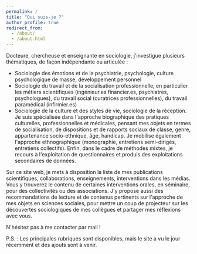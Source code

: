 ```yaml
---
permalink: /
title: "Qui suis-je ?"
author_profile: true
redirect_from: 
  - /about/
  - /about.html
---
```


Docteure, chercheuse et enseignante en sociologie, j'investigue plusieurs thématiques, de façon indépendante ou articulée :
- Sociologie des émotions et de la psychiatrie, psychologie, culture psychologique de masse, développement personnel 
- Sociologie du travail et de la socialisation professionnelle, en particulier les métiers scientifiques (ingénieur.es financier.es, psychiatres, psychologues), du travail social (curatrices professionnelles), du travail paramédical (infirmier.es)
- Sociologie de la culture et des styles de vie, sociologie de la réception.
Je suis spécialisée dans l'approche biographique des pratiques culturelles, professionnelles et médicales, pensant mes objets en termes de socialisation, de dispositions et de rapports sociaux de classe, genre, appartenance socio-ethnique, âge, handicap. Je mobilise également l'approche ethnographique (monographie, entretiens semi-dirigés, entretiens collectifs). Enfin, dans le cadre de méthodes mixtes, je recours à l'exploitation de questionnaires et produis des exploitations secondaires de données. 

Sur ce site web, je mets à disposition la liste de mes publications scientifiques, collaborations, enseignements, interventions dans les médias. Vous y trouverez le contenu de certaines interventions orales, en séminaire, pour des collectivités ou des associations. J'y propose aussi des recommandations de lecture et de contenus pertinents sur l'approche de mes objets en sciences sociales, pour mettre un coup de projecteur sur les découvertes sociologiques de mes collègues et partager mes réflexions avec vous. 

N'hésitez pas à me contacter par mail !

P.S. : Les principales rubriques sont disponibles, mais le site a vu le jour récemment et des ajouts sont à venir.
